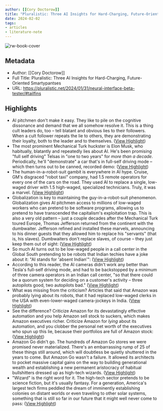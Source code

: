 ```yaml
---
author: [[Cory Doctorow]]
title: "Pluralistic: Three AI Insights for Hard-Charging, Future-Oriented Smartypantses"
date: 2024-02-02
tags: 
- articles
- literature-note
---
```

![rw-book-cover](https://readwise-assets.s3.amazonaws.com/static/images/article4.6bc1851654a0.png)

## Metadata
- Author: [[Cory Doctorow]]
- Full Title: Pluralistic: Three AI Insights for Hard-Charging, Future-Oriented Smartypantses
- URL: https://pluralistic.net/2024/01/31/neural-interface-beta-tester/#tailfins

## Highlights
- AI pitchmen don't make it easy. They like to pile on the cognitive dissonance and demand that we all somehow resolve it. This is a thing cult leaders do, too – tell blatant and obvious lies to their followers. When a cult follower repeats the lie to others, they are demonstrating their loyalty, both to the leader and to themselves. ([View Highlight](https://read.readwise.io/read/01hnmq14fxa5dh4ff8v6q4zmf9))
- The most prominent Mechanical Turk huckster is Elon Musk, who habitually, blatantly and repeatedly lies about AI. He's been promising "full self driving" Telsas in "one to two years" for *more than a decade*. Periodically, he'll "demonstrate" a car that's in full-self driving mode – which then turns out to be canned, recorded demo: ([View Highlight](https://read.readwise.io/read/01hnmq1vqy8q5ck11n5xpat8c1))
- The human-in-a-robot-suit gambit is everywhere in AI hype. Cruise, GM's disgraced "robot taxi" company, had 1.5 remote operators for every one of the cars on the road. They used AI to replace a single, low-waged driver with 1.5 high-waged, specialized technicians. Truly, it was a marvel. ([View Highlight](https://read.readwise.io/read/01hnmq4gdzjnv844jpanp5brvs))
- Globalization is key to maintaining the guy-in-a-robot-suit phenomenon. Globalization gives AI pitchmen access to millions of low-waged workers who can pretend to be software programs, allowing us to pretend to have transcended the capitalism's exploitation trap. This is also a very old pattern – just a couple decades after the Mechanical Turk toured Europe, Thomas Jefferson returned from the continent with the dumbwaiter. Jefferson refined and installed these marvels, announcing to his dinner guests that they allowed him to replace his "servants" (that is, his slaves). Dumbwaiters don't replace slaves, of course – they just keep them out of sight: ([View Highlight](https://read.readwise.io/read/01hnmq5b3ck1b5q2mwwz80ny2c))
- So much AI turns out to be low-waged people in a call center in the Global South pretending to be robots that Indian techies have a joke about it: "AI stands for 'absent Indian'": ([View Highlight](https://read.readwise.io/read/01hnmq5xqxp9jdgm30qgdb9m7e))
- According to this reader, the AI cameras didn't work any better than Tesla's full-self driving mode, and had to be backstopped by a minimum of three camera operators in an Indian call center, "so that there could be a quorum system for deciding on a customer's activity – three autopilots good, two autopilots bad." ([View Highlight](https://read.readwise.io/read/01hnmq7dnd4tyxfhqggf6kg6qn))
- What was missing from the criticism? Articles that said that Amazon was probably lying about its robots, that it had replaced low-waged clerks in the USA with even-lower-waged camera-jockeys in India. ([View Highlight](https://read.readwise.io/read/01hnmq7yhwnpwhf4n0668gaa7r))
- See the difference? Criticize Amazon for its devastatingly effective automation and you help Amazon sell stock to suckers, which makes Amazon executives richer. Criticize Amazon for *lying* about its automation, and you clobber the personal net worth of the executives who spun up this lie, because their portfolios are full of Amazon stock: ([View Highlight](https://read.readwise.io/read/01hnmq8rdg7fcp2pcvk5ms5m99))
- Amazon Go didn't go. The hundreds of Amazon Go stores we were promised never materialized. There's an embarrassing rump of 25 of these things still around, which will doubtless be quietly shuttered in the years to come. But Amazon Go wasn't a failure. It allowed its architects to pocket massive capital gains on the way to building generational wealth and establishing a new permanent aristocracy of habitual bullshitters dressed up as high-tech wizards. ([View Highlight](https://read.readwise.io/read/01hnmq9abw216c1zceqpxbeqh5))
- "Wizard" is the right word for it. The high-tech sector pretends to be science fiction, but it's usually fantasy. For a generation, America's largest tech firms peddled the dream of imminently establishing colonies on distant worlds or even traveling to other solar systems, something that is still so far in our future that it might well never come to pass: ([View Highlight](https://read.readwise.io/read/01hnmq9hcsz1d2q6hzqapb7cvn))
